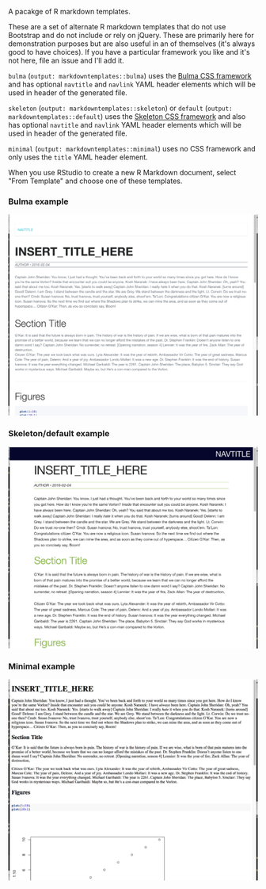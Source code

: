 A pacakge of R markdown templates.

These are a set of alternate R markdown templates that do not use Bootstrap and do not include or rely on jQuery. These are primarily here for demonstration purposes but are also useful in an of themselves (it's always good to have choices). If you have a particular framework you like and it's not here, file an issue and I'll add it.

`bulma` (`output: markdowntemplates::bulma`) uses the [Bulma CSS framework](http://bulma.io) and has optional `navtitle` and `navlink` YAML header elements which will be used in header of the generated file.

`skeleton` (`output: markdowntemplates::skeleton`) or `default` (`output: markdowntemplates::default`) uses the [Skeleton CSS framework](http://getskeleton.com) and also has optional `navtitle` and `navlink` YAML header elements which will be used in header of the generated file.

`minimal` (`output: markdowntemplates::minimal`) uses no CSS framework and only uses the `title` YAML header element.

When you use RStudio to create a new R Markdown document, select "From Template" and
choose one of these templates.

### Bulma example

![](bulma.png)

### Skeleton/default example

![](skeleton.png)

### Minimal example

![](minimal.png)
